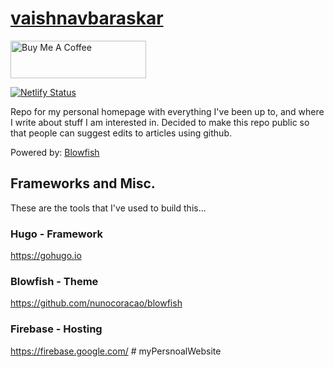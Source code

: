 # [vaishnavbaraskar](https://vaishnavbaraskar.netlify.app)

<a href="https://www.buymeacoffee.com/vaishnavbaraskar" target="_blank"><img src="https://cdn.buymeacoffee.com/buttons/v2/default-yellow.png" alt="Buy Me A Coffee" style="height: 60px !important;width: 217px !important;" ></a>

[![Netlify Status](https://api.netlify.com/api/v1/badges/9bba736f-1af6-465d-b784-0c09b24a42a1/deploy-status)](https://app.netlify.com/sites/beautiful-pegasus-75dde9/deploys)

Repo for my personal homepage with everything I've been up to, and where I write about stuff I am interested in. Decided to make this repo public so that people can suggest edits to articles using github.

Powered by: [Blowfish](https://nunocoracao.github.io/blowfish/)

## Frameworks and Misc.
These are the tools that I've used to build this...

### Hugo - Framework
https://gohugo.io

### Blowfish - Theme
https://github.com/nunocoracao/blowfish

### Firebase - Hosting
https://firebase.google.com/
#   m y P e r s n o a l W e b s i t e  
 
